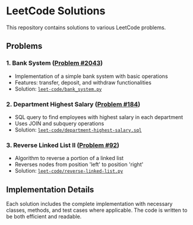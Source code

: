 # LeetCode Solutions

This repository contains solutions to various LeetCode problems.

## Problems

### 1. Bank System ([Problem #2043](https://leetcode.com/problems/simple-bank-system/description/))
- Implementation of a simple bank system with basic operations
- Features: transfer, deposit, and withdraw functionalities
- Solution: [`leet-code/bank_system.py`](leet-code/bank_system.py)

### 2. Department Highest Salary ([Problem #184](https://leetcode.com/problems/department-highest-salary/description/))
- SQL query to find employees with highest salary in each department
- Uses JOIN and subquery operations
- Solution: [`leet-code/department-highest-salary.sql`](leet-code/department-highest-salary.sql)

### 3. Reverse Linked List II ([Problem #92](https://leetcode.com/problems/reverse-linked-list-ii/description/))
- Algorithm to reverse a portion of a linked list
- Reverses nodes from position 'left' to position 'right'
- Solution: [`leet-code/reverse-linked-list.py`](leet-code/reverse-linked-list.py)

## Implementation Details

Each solution includes the complete implementation with necessary classes, methods, and test cases where applicable. The code is written to be both efficient and readable.

